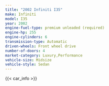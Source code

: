 ```yaml
---
title: "2002 Infiniti I35"
make: Infiniti
model: I35
year: 2002
engine-fuel-type: premium unleaded (required)
engine-hp: 255
engine-cylinders: 6
transmission-type: Automatic
driven-wheels: Front wheel drive
number-of-doors: 4
market-category: Luxury,Performance
vehicle-size: Midsize
vehicle-style: Sedan
---
```


{{< car_info >}}

